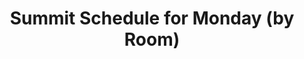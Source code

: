 ---
layout       : blocks/page-component
component    : schedule/summit-day-by-room.html
day          : Mon
title        : Summit Schedule for Monday (by Room)
type         : schedule
---